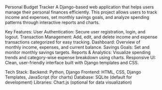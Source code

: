 Personal Budget Tracker
A Django-based web application that helps users manage their personal finances efficiently. This project allows users to track income and expenses, set monthly savings goals, and analyze spending patterns through interactive reports and charts.

Key Features:
User Authentication: Secure user registration, login, and logout.
Transaction Management: Add, edit, and delete income and expense transactions categorized for easy tracking.
Dashboard: Overview of monthly income, expenses, and current balance.
Savings Goals: Set and monitor monthly savings targets.
Reports & Analytics: Visualize spending trends and category-wise expense breakdown using charts.
Responsive UI: Clean, user-friendly interface built with Django templates and CSS.

Tech Stack:
Backend: Python, Django
Frontend: HTML, CSS, Django Templates, JavaScript (for charts)
Database: SQLite (default for development)
Libraries: Chart.js (optional for data visualization)
